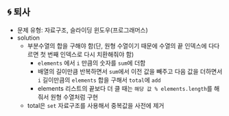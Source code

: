 ## 🌀 퇴사

- 문제 유형: 자료구조, 슬라이딩 윈도우(프로그래머스)
- solution
  - 부분수열의 합을 구해야 함(단, 원형 수열이기 때문에 수열의 끝 인덱스에 다다르면 첫 번째 인덱스로 다시 치환해줘야 함)
    - `elements` 에서 `i` 만큼의 숫자를 `sum`에 더함
    - 배열의 길이만큼 반복하면서 `sum`에서 이전 값을 빼주고 다음 값을 더하면서 `i` 길이만큼의 `elements` 합을 구해서 `total`에 `add`
    - elements 리스트의 끝보다 더 클 때는 `해당 값 % elements.length`를 해줘서 원형 수열처럼 구현
  - total은 `set` 자료구조를 사용해서 중복값을 사전에 제거
